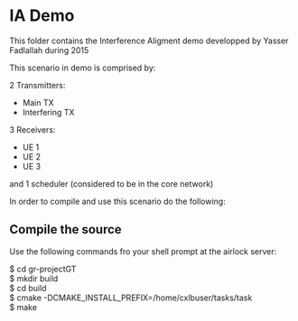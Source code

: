 # IA Demo

This folder contains the Interference Aligment demo developped by Yasser Fadlallah during 2015

This scenario in demo is comprised by:

2 Transmitters:

- Main TX
- Interfering TX

3 Receivers:

- UE 1
- UE 2
- UE 3

and 1 scheduler (considered to be in the core network)

In order to compile and use this scenario do the following:

## Compile the source

Use the following commands fro your shell prompt at the airlock server:

$ cd gr-projectGT  
$ mkdir build   
$ cd build  
$ cmake -DCMAKE_INSTALL_PREFIX=/home/cxlbuser/tasks/task  
$ make


